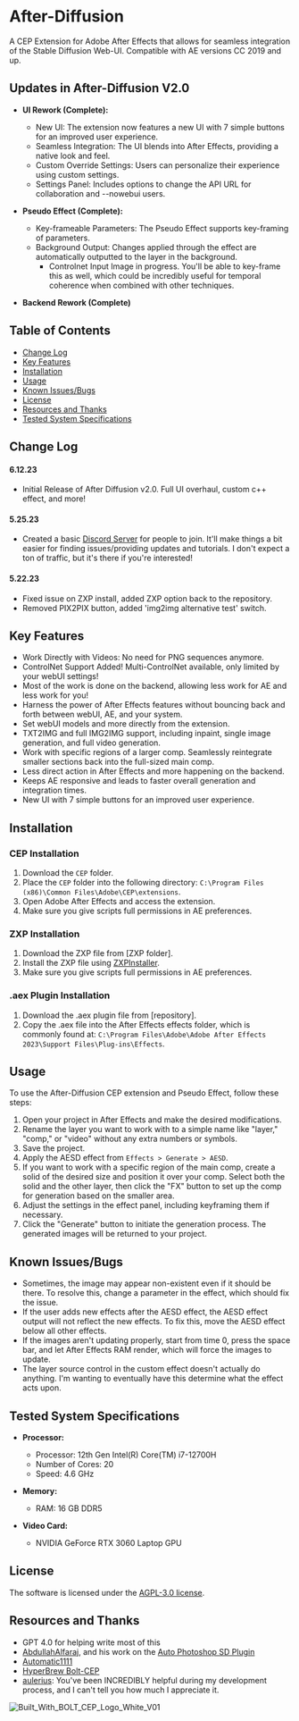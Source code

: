 # After-Diffusion

A CEP Extension for Adobe After Effects that allows for seamless integration of the Stable Diffusion Web-UI. Compatible with AE versions CC 2019 and up.


## Updates in After-Diffusion V2.0

- **UI Rework (Complete):**
  - New UI: The extension now features a new UI with 7 simple buttons for an improved user experience.
  - Seamless Integration: The UI blends into After Effects, providing a native look and feel.
  - Custom Override Settings: Users can personalize their experience using custom settings.
  - Settings Panel: Includes options to change the API URL for collaboration and --nowebui users.

- **Pseudo Effect (Complete):**
  - Key-frameable Parameters: The Pseudo Effect supports key-framing of parameters.
  - Background Output: Changes applied through the effect are automatically outputted to the layer in the background.
      - Controlnet Input Image in progress. You'll be able to key-frame this as well, which could be incredibly useful for temporal coherence when combined with other techniques.
- **Backend Rework (Complete)**

## Table of Contents
- [Change Log](#change-log)
- [Key Features](#key-features)
- [Installation](#installation)
- [Usage](#usage)
- [Known Issues/Bugs](#known-issuesbugs)
- [License](#license)
- [Resources and Thanks](#resources-and-thanks)
- [Tested System Specifications](#tested-system-specifications)

## Change Log
#### 6.12.23
   - Initial Release of After Diffusion v2.0. Full UI overhaul, custom c++ effect, and more!
#### 5.25.23
   - Created a basic [Discord Server](https://discord.gg/EbsH6ZHd) for people to join. It'll make things a bit easier for finding issues/providing updates and tutorials. I don't expect a ton of traffic, but it's there if you're interested! 
   
#### 5.22.23
   - Fixed issue on ZXP install, added ZXP option back to the repository.
   - Removed PIX2PIX button, added 'img2img alternative test' switch.

## Key Features
- Work Directly with Videos: No need for PNG sequences anymore.
- ControlNet Support Added! Multi-ControlNet available, only limited by your webUI settings!
- Most of the work is done on the backend, allowing less work for AE and less work for you!
- Harness the power of After Effects features without bouncing back and forth between webUI, AE, and your system.
- Set webUI models and more directly from the extension.
- TXT2IMG and full IMG2IMG support, including inpaint, single image generation, and full video generation.
- Work with specific regions of a larger comp. Seamlessly reintegrate smaller sections back into the full-sized main comp.
- Less direct action in After Effects and more happening on the backend.
- Keeps AE responsive and leads to faster overall generation and integration times.
- New UI with 7 simple buttons for an improved user experience.

## Installation

### CEP Installation
1. Download the `CEP` folder.
2. Place the `CEP` folder into the following directory: `C:\Program Files (x86)\Common Files\Adobe\CEP\extensions`.
3. Open Adobe After Effects and access the extension. 
4. Make sure you give scripts full permissions in AE preferences.

### ZXP Installation
1. Download the ZXP file from [ZXP folder].
2. Install the ZXP file using [ZXPInstaller](https://aescripts.com/learn/zxp-installer/).
3. Make sure you give scripts full permissions in AE preferences.

### .aex Plugin Installation
1. Download the .aex plugin file from [repository].
2. Copy the .aex file into the After Effects effects folder, which is commonly found at:
   `C:\Program Files\Adobe\Adobe After Effects 2023\Support Files\Plug-ins\Effects`.

## Usage
To use the After-Diffusion CEP extension and Pseudo Effect, follow these steps:
1. Open your project in After Effects and make the desired modifications.
2. Rename the layer you want to work with to a simple name like "layer," "comp," or "video" without any extra numbers or symbols.
3. Save the project.
4. Apply the AESD effect from `Effects > Generate > AESD`.
5. If you want to work with a specific region of the main comp, create a solid of the desired size and position it over your comp. Select both the solid and the other layer, then click the "FX" button to set up the comp for generation based on the smaller area.
6. Adjust the settings in the effect panel, including keyframing them if necessary.
7. Click the "Generate" button to initiate the generation process. The generated images will be returned to your project.

## Known Issues/Bugs
- Sometimes, the image may appear non-existent even if it should be there. To resolve this, change a parameter in the effect, which should fix the issue.
- If the user adds new effects after the AESD effect, the AESD effect output will not reflect the new effects. To fix this, move the AESD effect below all other effects.
- If the images aren't updating properly, start from time 0, press the space bar, and let After Effects RAM render, which will force the images to update.
- The layer source control in the custom effect doesn't actually do anything. I'm wanting to eventually have this determine what the effect acts upon.

## Tested System Specifications

- **Processor:**
  - Processor: 12th Gen Intel(R) Core(TM) i7-12700H
  - Number of Cores: 20
  - Speed: 4.6 GHz

- **Memory:**
  - RAM: 16 GB DDR5

- **Video Card:**
  - NVIDIA GeForce RTX 3060 Laptop GPU



## License
The software is licensed under the [AGPL-3.0 license](https://github.com/Trentonom0r3/After-Diffusion/blob/main/LICENSE).

## Resources and Thanks
- GPT 4.0 for helping write most of this
- [AbdullahAlfaraj](https://github.com/AbdullahAlfaraj), and his work on the [Auto Photoshop SD Plugin](https://github.com/AbdullahAlfaraj/Auto-Photoshop-StableDiffusion-Plugin)
- [Automatic1111](https://github.com/AUTOMATIC1111/stable-diffusion-webui)
- [HyperBrew Bolt-CEP](https://github.com/hyperbrew/bolt-cep)
- [aulerius](https://github.com/aulerius): You've been INCREDIBLY helpful during my development process, and I can't tell you how much I appreciate it. 

![Built_With_BOLT_CEP_Logo_White_V01](https://github.com/Trentonom0r3/After-Diffusion/assets/130304830/53b7e99f-83d0-43e1-8082-59f7accde12b)
